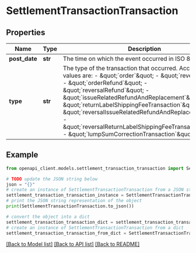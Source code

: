 # SettlementTransactionTransaction


## Properties

Name | Type | Description | Notes
------------ | ------------- | ------------- | -------------
**post_date** | **str** | The time on which the event occurred in ISO 8601 format. | [optional] 
**type** | **str** | The type of the transaction that occurred. Acceptable values are: - \&quot;&#x60;order&#x60;\&quot; - \&quot;&#x60;reversal&#x60;\&quot; - \&quot;&#x60;orderRefund&#x60;\&quot; - \&quot;&#x60;reversalRefund&#x60;\&quot; - \&quot;&#x60;issueRelatedRefundAndReplacement&#x60;\&quot; - \&quot;&#x60;returnLabelShippingFeeTransaction&#x60;\&quot; - \&quot;&#x60;reversalIssueRelatedRefundAndReplacement&#x60;\&quot; - \&quot;&#x60;reversalReturnLabelShippingFeeTransaction&#x60;\&quot; - \&quot;&#x60;lumpSumCorrectionTransaction&#x60;\&quot;  | [optional] 

## Example

```python
from openapi_client.models.settlement_transaction_transaction import SettlementTransactionTransaction

# TODO update the JSON string below
json = "{}"
# create an instance of SettlementTransactionTransaction from a JSON string
settlement_transaction_transaction_instance = SettlementTransactionTransaction.from_json(json)
# print the JSON string representation of the object
print(SettlementTransactionTransaction.to_json())

# convert the object into a dict
settlement_transaction_transaction_dict = settlement_transaction_transaction_instance.to_dict()
# create an instance of SettlementTransactionTransaction from a dict
settlement_transaction_transaction_from_dict = SettlementTransactionTransaction.from_dict(settlement_transaction_transaction_dict)
```
[[Back to Model list]](../README.md#documentation-for-models) [[Back to API list]](../README.md#documentation-for-api-endpoints) [[Back to README]](../README.md)


